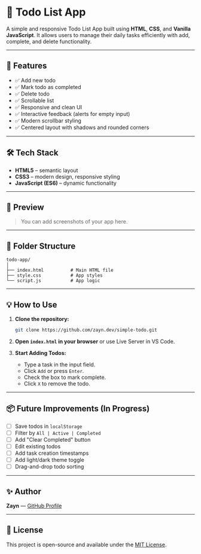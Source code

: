 # 📝 Todo List App

A simple and responsive Todo List App built using **HTML**, **CSS**, and **Vanilla JavaScript**. It allows users to manage their daily tasks efficiently with add, complete, and delete functionality.

---

## 🚀 Features

- ✅ Add new todo
- ✅ Mark todo as completed
- ✅ Delete todo
- ✅ Scrollable list
- ✅ Responsive and clean UI
- ✅ Interactive feedback (alerts for empty input)
- ✅ Modern scrollbar styling
- ✅ Centered layout with shadows and rounded corners

---

## 🛠️ Tech Stack

- **HTML5** – semantic layout
- **CSS3** – modern design, responsive styling
- **JavaScript (ES6)** – dynamic functionality

---

## 📸 Preview

> You can add screenshots of your app here.

---

## 📁 Folder Structure

```
todo-app/
│
├── index.html          # Main HTML file
├── style.css           # App styles
└── script.js           # App logic
```

---

## 💡 How to Use

1. **Clone the repository:**

   ```bash
   git clone https://github.com/zayn.dev/simple-todo.git
   ```

2. **Open `index.html` in your browser** or use Live Server in VS Code.

3. **Start Adding Todos:**
   - Type a task in the input field.
   - Click `Add` or press `Enter`.
   - Check the box to mark complete.
   - Click `X` to remove the todo.

---

## 📦 Future Improvements (In Progress)

- [ ] Save todos in `localStorage`
- [ ] Filter by `All | Active | Completed`
- [ ] Add "Clear Completed" button
- [ ] Edit existing todos
- [ ] Add task creation timestamps
- [ ] Add light/dark theme toggle
- [ ] Drag-and-drop todo sorting

---

## ✨ Author

**Zayn** — [GitHub Profile](https://github.com/zayndotdev)

---

## 📜 License

This project is open-source and available under the [MIT License](LICENSE).
